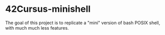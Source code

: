 # 42Cursus-minishell
The goal of this project is to replicate a "mini" version of bash POSIX shell, with much much less features.
